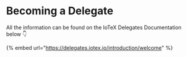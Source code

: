 # Becoming a Delegate

All the information can be found on the IoTeX Delegates Documentation below 👇

{% embed url="https://delegates.iotex.io/introduction/welcome" %}
